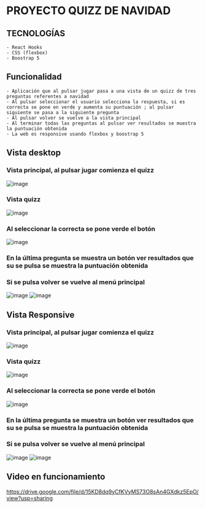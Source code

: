 # PROYECTO QUIZZ DE NAVIDAD 

## TECNOLOGÍAS
    - React Hooks
    - CSS (flexbox)
    - Boostrap 5

## Funcionalidad
    - Aplicación que al pulsar jugar pasa a una vista de un quizz de tres preguntas referentes a navidad
    - Al pulsar seleccionar el usuario selecciona la respuesta, si es correcta se pone en verde y aumenta su puntuación ; al pulsar siguiente se pasa a la siguiente pregunta
    - Al pulsar volver se vuelve a la vista principal
    - Al terminar todas las preguntas al pulsar ver resultados se muestra la puntuación obtenida
    - La web es responsive usando flexbox y boostrap 5

## Vista desktop

### Vista principal, al pulsar jugar comienza el quizz
![image](https://user-images.githubusercontent.com/88061350/208717424-2593ef63-4c6e-4707-bf40-eb3879a0e2c7.png)
### Vista quizz
![image](https://user-images.githubusercontent.com/88061350/208717876-2c299c02-7594-439f-93dc-8097826a633d.png)
### Al seleccionar la correcta se pone verde el botón
![image](https://user-images.githubusercontent.com/88061350/208718293-ad91b13a-3eec-4643-a267-5a3eb98af14a.png)
### En la última pregunta se muestra un botón ver resultados que su se pulsa se muestra la puntuación obtenida
### Si se pulsa volver se vuelve al menú principal
![image](https://user-images.githubusercontent.com/88061350/208718569-396b5940-32b9-4bdb-9305-4af05ed340d4.png)
![image](https://user-images.githubusercontent.com/88061350/208718876-24234d94-f3e8-4719-b8ec-ae7cfd694cba.png)

## Vista Responsive

### Vista principal, al pulsar jugar comienza el quizz
![image](https://user-images.githubusercontent.com/88061350/208717684-29ee7093-a6e3-4745-861b-9369c93ce8d6.png)
### Vista quizz
![image](https://user-images.githubusercontent.com/88061350/208717979-70015a6f-85c7-460f-9e80-869dae741b48.png)
### Al seleccionar la correcta se pone verde el botón
![image](https://user-images.githubusercontent.com/88061350/208718146-4c8d8e4e-1a0d-4d61-9d7f-4a446967df48.png)
### En la última pregunta se muestra un botón ver resultados que su se pulsa se muestra la puntuación obtenida
### Si se pulsa volver se vuelve al menú principal
![image](https://user-images.githubusercontent.com/88061350/208718726-f2fae8ce-f49f-416f-a24b-df070605f723.png)
![image](https://user-images.githubusercontent.com/88061350/208718820-27166564-8dec-4d07-8883-3c9459110902.png)

## Video en funcionamiento
https://drive.google.com/file/d/15KD8dq9yCfKVyMS73O8sAn4GXdkz5EpO/view?usp=sharing



